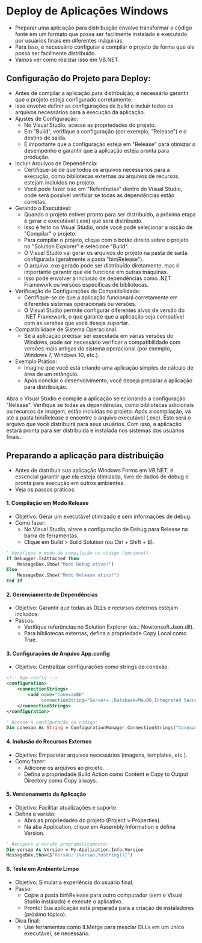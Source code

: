 # Deploy de Aplicações Windows

- Preparar uma aplicação para distribuição envolve transformar o código fonte em um formato que possa ser facilmente instalado e executado por usuários finais em diferentes máquinas. 
- Para isso, é necessário configurar e compilar o projeto de forma que ele possa ser facilmente distribuído. 
- Vamos ver como realizar isso em VB.NET.

## Configuração do Projeto para Deploy:

- Antes de compilar a aplicação para distribuição, é necessário garantir que o projeto esteja configurado corretamente. 
- Isso envolve definir as configurações de build e incluir todos os arquivos necessários para a execução da aplicação.
- Ajustes de Configuração: 
    - No Visual Studio, acesse as propriedades do projeto. 
    - Em "Build", verifique a configuração (por exemplo, "Release") e o destino de saída. 
    - É importante que a configuração esteja em "Release" para otimizar o desempenho e garantir que a aplicação esteja pronta para produção.
- Incluir Arquivos de Dependência: 
    - Certifique-se de que todos os arquivos necessários para a execução, como bibliotecas externas ou arquivos de recursos, estejam incluídos no projeto. 
    - Você pode fazer isso em "Referências" dentro do Visual Studio, onde será possível verificar se todas as dependências estão corretas.
- Gerando o Executável:
    - Quando o projeto estiver pronto para ser distribuído, a próxima etapa é gerar o executável (.exe) que será distribuído. 
    - Isso é feito no Visual Studio, onde você pode selecionar a opção de "Compilar" o projeto.
    - Para compilar o projeto, clique com o botão direito sobre o projeto no "Solution Explorer" e selecione "Build". 
    - O Visual Studio vai gerar os arquivos do projeto na pasta de saída configurada (geralmente a pasta "bin\Release").
    - O arquivo .exe gerado pode ser distribuído diretamente, mas é importante garantir que ele funcione em outras máquinas. 
    - Isso pode envolver a inclusão de dependências como .NET Framework ou versões específicas de bibliotecas.
- Verificação de Configurações de Compatibilidade:
    - Certifique-se de que a aplicação funcionará corretamente em diferentes sistemas operacionais ou versões. 
    - O Visual Studio permite configurar diferentes alvos de versão do .NET Framework, o que garante que a aplicação seja compatível com as versões que você deseja suportar.
- Compatibilidade de Sistema Operacional: 
    - Se a aplicação precisar ser executada em várias versões do Windows, pode ser necessário verificar a compatibilidade com versões mais antigas do sistema operacional (por exemplo, Windows 7, Windows 10, etc.).
- Exemplo Prático:
    - Imagine que você está criando uma aplicação simples de cálculo de área de um retângulo. 
    - Após concluir o desenvolvimento, você deseja preparar a aplicação para distribuição.

Abra o Visual Studio e compile a aplicação selecionando a configuração "Release".
Verifique se todas as dependências, como bibliotecas adicionais ou recursos de imagem, estão incluídas no projeto.
Após a compilação, vá até a pasta bin\Release e encontre o arquivo executável (.exe). Este será o arquivo que você distribuirá para seus usuários.
Com isso, a aplicação estará pronta para ser distribuída e instalada nos sistemas dos usuários finais.

## Preparando a aplicação para distribuição

- Antes de distribuir sua aplicação Windows Forms em VB.NET, é essencial garantir que ela esteja otimizada, livre de dados de debug e pronta para execução em outros ambientes. 
- Veja os passos práticos:

#### 1. Compilação em Modo Release

- Objetivo: Gerar um executável otimizado e sem informações de debug.
- Como fazer:
    - No Visual Studio, altere a configuração de Debug para Release na barra de ferramentas.
    - Clique em Build > Build Solution (ou Ctrl + Shift + B).

~~~vb
' Verifique o modo de compilação no código (opcional):
If Debugger.IsAttached Then
    MessageBox.Show("Modo Debug ativo!")
Else
    MessageBox.Show("Modo Release ativo!")
End If
~~~

#### 2. Gerenciamento de Dependências

- Objetivo: Garantir que todas as DLLs e recursos externos estejam incluídos.
- Passos:
    - Verifique referências no Solution Explorer (ex.: Newtonsoft.Json.dll).
    - Para bibliotecas externas, defina a propriedade Copy Local como True.

#### 3. Configurações de Arquivo App.config

- Objetivo: Centralizar configurações como strings de conexão.

~~~xml
<!-- App.config -->
<configuration>
    <connectionStrings>
        <add name="ConexaoBD" 
             connectionString="Server=.;Database=MeuBD;Integrated Security=True"/>
    </connectionStrings>
</configuration>
~~~

~~~vb
' Acesse a configuração no código:
Dim conexao As String = ConfigurationManager.ConnectionStrings("ConexaoBD").ConnectionString
~~~

#### 4. Inclusão de Recursos Externos

- Objetivo: Empacotar arquivos necessários (imagens, templates, etc.).
- Como fazer:
    - Adicione os arquivos ao projeto.
    - Defina a propriedade Build Action como Content e Copy to Output Directory como Copy always.

#### 5. Versionamento da Aplicação

- Objetivo: Facilitar atualizações e suporte.
- Defina a versão:
    - Abra as propriedades do projeto (Project > Properties).
    - Na aba Application, clique em Assembly Information e defina Version.

~~~vb
' Recupere a versão programaticamente:
Dim versao As Version = My.Application.Info.Version
MessageBox.Show($"Versão: {versao.ToString()}")
~~~

#### 6. Teste em Ambiente Limpo

- Objetivo: Simular a experiência do usuário final.
- Passo:
    - Copie a pasta bin\Release para outro computador (sem o Visual Studio instalado) e execute o aplicativo.
    - Pronto! Sua aplicação está preparada para a criação de instaladores (próximo tópico).
- Dica final: 
    - Use ferramentas como ILMerge para mesclar DLLs em um único executável, se necessário.

